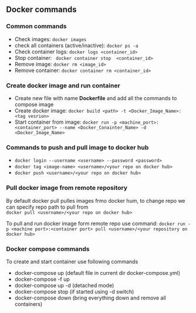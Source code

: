 ## Docker commands

### Common commands
* Check images: ``` docker images ```
* check all containers (active/inactive): ``` docker ps -a ```
* Check container logs: ``` docker logs <container_id>  ```
* Stop container: ``` docker container stop  <container_id>```
* Remove image: ``` docker rm <image_id> ```
* Remove container: ```docker container rm <container_id> ```
  
### Create docker image and run container  
* Create new file with name **Dockerfile** and add all the commands to compose image
* Create docker image: ``` docker build <path> -t <Docker_Image_Name>:<tag vesrion> ```
* Start container from image: ``` docker run -p <machine_port>:<container_port> --name <Docker_Conainter_Name> -d <Docker_Image_Name> ```

### Commands to push and pull image to docker hub
* ```docker login --username <username> --password <password>```
* ```docker tag <image-name> <username>/<your repo on docker hub> ```
* ```docker push <username>/<your repo on docker hub> ```
  
### Pull docker image from remote repository
By default docker pull pulles images frmo docker hum, to change repo we can specify repo path to pull from   
  ``` docker pull <username>/<your repo on docker hub> ```

  To pull and run docker image form remote repo use command:
  ``` docker run -p <machine port>:<container port> pull <username>/<your repository on docker hub> ```
  
  ### Docker compose commands
  To create and start container use following commands
  * docker-compose up (default file in current dir docker-compose.yml)
  * docker-compose -f <compose file name> up
  * docker-compose up -d (detached mode)
  * docker-compose stop (if started using -d switch)
  * docker-compose down (bring everything down and remove all containers)

